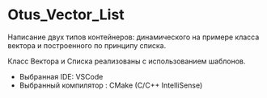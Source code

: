 # Otus_Vector_List

Написание двух типов контейнеров: динамического на примере класса вектора и построенного по принципу списка.

Класс Вектора и Списка реализованы с использованием шаблонов.
* Выбранная IDE: VSCode
* Выбранный компилятор : CMake (C/С++ IntelliSense)
